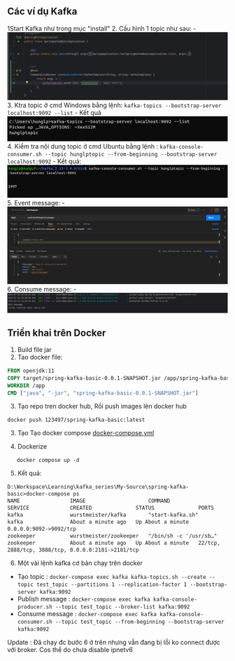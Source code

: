 
## Các ví dụ Kafka
1Start Kafka như trong mục "install"
2. Cấu hình 1 topic như sau:
    -![img_1.png](images_readme/img_1.png)
3. Ktra topic ở cmd Windows bằng lệnh: `kafka-topics --bootstrap-server localhost:9092 --list`
    - Kết quả
   ![img_2.png](images_readme/img_2.png)
4. Kiểm tra nội dung topic ở cmd Ubuntu bằng lệnh : ``kafka-console-consumer.sh --topic hunglptopic --from-beginning --bootstrap-server localhost:9092``
    - Kết quả:
   ![img_3.png](images_readme/img_3.png)
5. Event message:
    - ![img_4.png](images_readme/img_4.png)
6. Consume message:
    - ![img_5.png](images_readme/img_5.png)


## Triển khai trên Docker
1. Build file jar
2. Tao docker file:
```dockerfile
FROM openjdk:11
COPY target/spring-kafka-basic-0.0.1-SNAPSHOT.jar /app/spring-kafka-basic-0.0.1-SNAPSHOT.jar
WORKDIR /app
CMD ["java", "-jar", "spring-kafka-basic-0.0.1-SNAPSHOT.jar"]
```
3. Tạo repo tren docker hub, Rồi push images lên docker hub
```shell
docker push 123497/spring-kafka-basic:latest
```

3. Tạo Tạo docker compose
[docker-compose.yml](docker-compose.yml)


4. Dockerize
```shell
   docker compose up -d
```

5. Kết quả:
```shell
D:\Workspace\Learning\kafka_series\My-Source\spring-kafka-basic>docker-compose ps
NAME                IMAGE                    COMMAND                  SERVICE             CREATED              STATUS              PORTS
kafka               wurstmeister/kafka       "start-kafka.sh"         kafka               About a minute ago   Up About a minute   0.0.0.0:9092->9092/tcp
zookeeper           wurstmeister/zookeeper   "/bin/sh -c '/usr/sb…"   zookeeper           About a minute ago   Up About a minute   22/tcp, 2888/tcp, 3888/tcp, 0.0.0.0:2181->2181/tcp
```

6.  Một vài lệnh kafka cơ bản chạy trên docker 
- Tạo topic : `docker-compose exec kafka kafka-topics.sh --create --topic test_topic --partitions 1 --replication-factor 1 --bootstrap-server kafka:9092`
- Publish message : `docker-compose exec kafka kafka-console-producer.sh --topic test_topic --broker-list kafka:9092`
- Consume message : `docker-compose exec kafka kafka-console-consumer.sh --topic test_topic --from-beginning --bootstrap-server kafka:9092`


Update : Đã chạy đc bước 6 ở trên nhưng vẫn đang bị lỗi ko connect được với broker. Cos thể do chưa disable ipnetv6